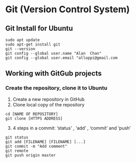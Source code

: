 # Git (Version Control System)
## Git Install for Ubuntu
```
sudo apt update
sudo apt-get install git
git --version
git config --global user.name "Alan  Chan"
git config --global user.email "alloppi@gmail.com
```

## Working with GitGub projects
### Create the repository, clone it to Ubuntu
1. Create a new repository in GitHub
2. Clone local copy of the repository
```
cd [NAME OF REPOSITORY]
git clone [HTTPS ADDRESS]
```
3. 4 steps in a commit: ‘status’ , ‘add’ , ‘commit’ and ‘push’
```
git status
git add [FILENAME] [FILENAME] [...]
git commit -m "Add comment"
git remote
git push origin master
```